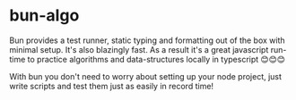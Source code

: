 # bun-algo

Bun provides a test runner, static typing and formatting out of the box with minimal setup. It's also blazingly fast. As a result it's a great javascript run-time to practice algorithms and data-structures locally in typescript 😊😊😊

With bun you don't need to worry about setting up your node project, just write scripts and test them just as easily in record time!
